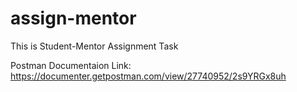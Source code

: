 # assign-mentor
This is Student-Mentor Assignment Task

Postman Documentaion Link: https://documenter.getpostman.com/view/27740952/2s9YRGx8uh
